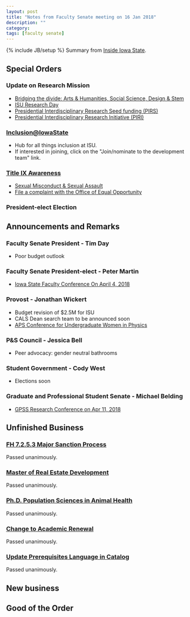 ```yaml
---
layout: post
title: "Notes from Faculty Senate meeting on 16 Jan 2018"
description: ""
category: 
tags: [faculty senate]
---
```

{% include JB/setup %}
Summary from [Inside Iowa State](https://www.inside.iastate.edu/article/2018/01/18/fs).

## Special Orders

### Update on Research Mission

- [Bridging the divide: Arts & Humanities, Social Science, Design & Stem](https://www.vpresearch.iastate.edu/event/bridging-divide-lunch-learn/)
- [ISU Research Day](https://www.vpresearch.iastate.edu/event/isu-research-day/)
- [Presidential Interdisciplinary Research Seed funding (PIRS)](https://www.vpresearch.iastate.edu/iowa-state-announces-recipients-first-round-pirs-research-seed-grants/)
- [Presidential Interdisciplinary Research Initiative (PIRI)](https://www.vpresearch.iastate.edu/research-iowa-state/piri/)


### [Inclusion@IowaState](https://www.inclusion.iastate.edu/)

- Hub for all things inclusion at ISU.
- If interested in joining, click on the "Join/nominate to the development team" link.


### [Title IX Awareness](https://www.eoc.iastate.edu/november-30th---title-ix-coordinator)

- [Sexual Misconduct & Sexual Assault](https://www.sexualmisconduct.dso.iastate.edu/)
- [File a complaint with the Office of Equal Opportunity](https://www.eoc.iastate.edu/nov--30th-how-to-file-a-complaint)

### President-elect Election



## Announcements and Remarks

### Faculty Senate President - Tim Day

- Poor budget outlook

### Faculty Senate President-elect - Peter Martin

- [Iowa State Faculty Conference On April 4, 2018](http://www.facsen.iastate.edu/spring-faculty-conference)

### Provost - Jonathan Wickert

- Budget revision of $2.5M for ISU
- CALS Dean search team to be announced soon
- [APS Conference for Undergraduate Women in Physics](https://cuwip.physics.iastate.edu/)

### P&S Council - Jessica Bell

- Peer advocacy: gender neutral bathrooms

### Student Government - Cody West

- Elections soon

### Graduate and Professional Student Senate - Michael Belding

- [GPSS Research Conference on Apr 11, 2018](http://www.gpss.iastate.edu/research-conference)


## Unfinished Business

### [FH 7.2.5.3 Major Sanction Process](http://www.facsen.iastate.edu/sites/default/files/uploads/17-18%20Docket%20Calendar/S17-9%20-%20FH%207.2.5.3%20Major%20Sanction.pdf)

Passed unanimously.

### [Master of Real Estate Development](http://www.facsen.iastate.edu/sites/default/files/uploads/17-18%20Docket%20Calendar/S17-10%20-%20Master%20of%20Real%20Estate%20Development.pdf)

Passed unanimously.

### [Ph.D. Population Sciences in Animal Health](http://www.facsen.iastate.edu/sites/default/files/uploads/17-18%20Docket%20Calendar/S17-11%20-%20Ph.D.%20Veterinary%20Preventive%20Medicine.pdf)

Passed unanimously.

### [Change to Academic Renewal](http://www.facsen.iastate.edu/sites/default/files/uploads/17-18%20Docket%20Calendar/S17-12%20-%20Change%20to%20Academic%20Renewal%20%20%202017%2011%208.pdf)

Passed unanimously.

### [Update Prerequisites Language in Catalog](http://www.facsen.iastate.edu/sites/default/files/uploads/17-18%20Docket%20Calendar/S17-13%20-%20Catalog%20Prerequisites%20Policy%20Change%20-%20updated.pdf)

Passed unanimously.

## New business

## Good of the Order

